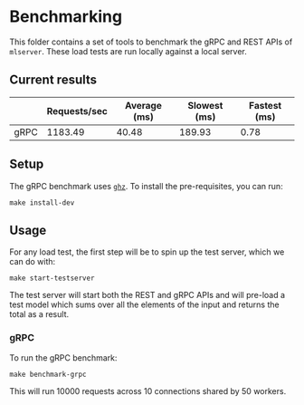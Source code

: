 # Benchmarking

This folder contains a set of tools to benchmark the gRPC and REST APIs of
`mlserver`.
These load tests are run locally against a local server.

## Current results

|      | Requests/sec | Average (ms) | Slowest (ms) | Fastest (ms) |
| ---- | ------------ | ------------ | ------------ | ------------ |
| gRPC | 1183.49      | 40.48        | 189.93       | 0.78         |

## Setup

The gRPC benchmark uses [`ghz`](https://ghz.sh/).
To install the pre-requisites, you can run:

```shell
make install-dev
```

## Usage

For any load test, the first step will be to spin up the test server, which we
can do with:

```shell
make start-testserver
```

The test server will start both the REST and gRPC APIs and will pre-load a test
model which sums over all the elements of the input and returns the total as a
result.

### gRPC

To run the gRPC benchmark:

```shell
make benchmark-grpc
```

This will run 10000 requests across 10 connections shared by 50 workers.
